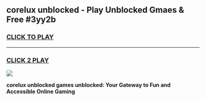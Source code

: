 
## corelux unblocked - Play Unblocked Gmaes & Free #3yy2b
<h3>
<a href="https://news.freeplayer.one?title=corelux_unblocked&ref=24F">CLICK TO PLAY</a></h3>
<hr>

<h3>
<a href="https://news.freeplayer.one?title=corelux_unblocked&ref=24F">CLICK 2 PLAY</a>
  
</h3>

<a href="https://news.freeplayer.one?title=corelux_unblocked&ref=24F/"><img src="https://clearcache.store/games.png"></a>


**corelux unblocked games unblocked: Your Gateway to Fun and Accessible Online Gaming**
